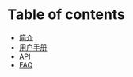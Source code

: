 # Table of contents

* [简介](README.md)
* [用户手册](yong-hu-shou-ce.md)
* [API](api.md)
* [FAQ](faq.md)


